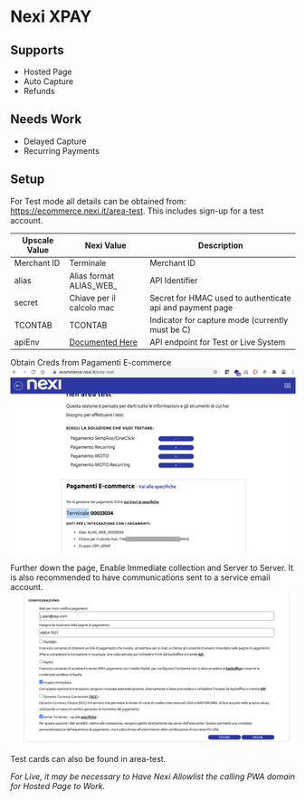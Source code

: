 # Nexi XPAY

## Supports

* Hosted Page
* Auto Capture
* Refunds

## Needs Work
* Delayed Capture
* Recurring Payments

## Setup

For Test mode all details can be obtained from: https://ecommerce.nexi.it/area-test. This includes sign-up for a test account.


| Upscale Value | Nexi Value | Description |
| ------------- | ------------- | ------------- |
| Merchant ID   | Terminale | Merchant ID |
| alias  | Alias format ALIAS_WEB_<Terminale> | API Identifier | 
| secret | Chiave per il calcolo mac| Secret for HMAC used to authenticate api and payment page |
| TCONTAB | TCONTAB | Indicator for capture mode (currently must be C) |
| apiEnv | [Documented Here](https://ecommerce.nexi.it/specifiche-tecniche/servertoserver/introduzione.html) | API endpoint for Test or Live System | 
  

Obtain Creds from Pagamenti E-commerce
![Obtain Creds from Pagamenti E-commerce](documentation/images/nexi-creds.png?raw=true "Obtain Creds from Pagamenti E-commerce")

Further down the page, Enable Immediate collection and Server to Server. It is also recommended to have communications sent to a service email account.
![Enable Immediate collection and Server to Server](documentation/images/next-toggles.png?raw=true "Enable Immediate collection and Server to Server")
  
Test cards can also be found in area-test.
  
*For Live, it may be necessary to Have Nexi Allowlist the calling PWA domain for Hosted Page to Work.*
